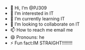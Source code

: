 - 👋 Hi, I’m @PJ309
- 👀 I’m interested in IT
- 🌱 I’m currently learning IT
- 💞️ I’m looking to collaborate on IT
- 📫 How to reach me email me
- 😄 Pronouns: he
- ⚡ Fun fact:IM STRAIGHT!!!!!!!!

<!---
PJ309/PJ309 is a ✨ special ✨ repository because its `README.md` (this file) appears on your GitHub profile.
You can click the Preview link to take a look at your changes.
--->
